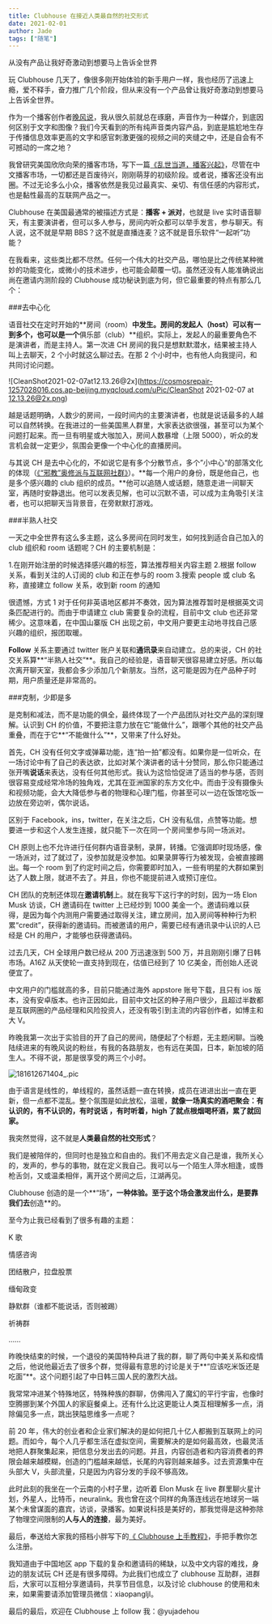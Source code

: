 ```yaml
---
title: Clubhouse 在接近人类最自然的社交形式
date: 2021-02-01
author: Jade
tags: ["随笔"]
---
```


从没有产品让我好奇激动到想要马上告诉全世界

<!--more-->

玩 Clubhouse 几天了，像很多刚开始体验的新手用户一样，我也经历了迅速上瘾，爱不释手，奋力推广几个阶段，但从来没有一个产品曾让我好奇激动到想要马上告诉全世界。

作为一个播客创作者[晚风说](https://podcasts.cosmosrepair.com)，我从很久前就总在琢磨，声音作为一种媒介，到底因何区别于文字和图像？我们今天看到的所有纯声音类内容产品，到底是尴尬地生存于传播信息效率更高的文字和感官刺激更强的视频之间的夹缝之中，还是自会有不可撼动的一席之地？

我曾研究美国欣欣向荣的播客市场，写下一篇[《乱世当道，播客兴起》](https://mp.weixin.qq.com/s?__biz=MzA5Nzk4MDMxMg==&mid=2247485241&idx=1&sn=4732b3e9f044e0ceb5b0063ea4c755ac&chksm=9099ddcea7ee54d8a95acfd7bdd9243b178aa242f6393f8dcbc34d6d1a5f90d054834b04f1a9&scene=21#wechat_redirect)，尽管在中文播客市场，一切都还是百废待兴，刚刚萌芽的初级阶段。或者说，播客还没有出圈。不过无论多么小众，播客依然是我见过最真实、亲切、有信任感的内容形式，也是黏性最高的互联网产品之一。

Clubhouse 在美国最通常的被描述方式是：**播客 + 派对**，也就是 live 实时语音聊天，有主要演讲者，但可以多人参与，房间内听众都可以举手发言，参与聊天。有人说，这不就是早期 BBS？这不就是直播连麦？这不就是音乐软件“一起听”功能？

在我看来，这些类比都不尽然。任何一个伟大的社交产品，哪怕是比之传统某种微妙的功能变化，或微小的技术进步，也可能会颠覆一切。虽然还没有人能准确说出尚在邀请内测阶段的 Clubhouse 成功秘诀到底为何，但它最重要的特点有那么几个：


###去中心化 

语音社交在定时开始的**房间（room）**中发生。房间的发起人（host）可以有一到多个，也可以是一个**俱乐部（club）**组织。实际上，发起人的最重要角色不是演讲者，而是主持人。第一次进 CH 房间的我只是想默默潜水，结果被主持人叫上去聊天，2 个小时就这么聊过去。在那 2 个小时中，也有他人向我提问，和共同讨论问题。

![CleanShot2021-02-07at12.13.26@2x](https://cosmosrepair-1257028016.cos.ap-beijing.myqcloud.com/uPic/CleanShot 2021-02-07 at 12.13.26@2x.png)

越是话题明确，人数少的房间，一段时间内的主要演讲者，也就是说话最多的人越可以自然转换。在我进过的一些美国黑人群里，大家表达欲很强，甚至可以为某个问题打起来。而一旦有明星或大咖加入，房间人数暴增（上限 5000），听众的发言机会就一定更少，氛围会更像一个中心化的直播房间。

与其说 CH 是去中心化的，不如说它是有多个分散节点，多个”小中心“的部落文化的体现（[《“邪教”奥修派与互联网社群》](http://mp.weixin.qq.com/s?__biz=MzA5Nzk4MDMxMg==&mid=2247483923&idx=1&sn=2db3e4bf369c63d7b1ec65354fe600c4&chksm=9099d8e4a7ee51f255b0352a9af398ad1348c40c34aa8213f5b27001582c28de169e37865e21&scene=21#wechat_redirect)）。**每一个用户的身份，既是他自己，也是多个感兴趣的 club 组织的成员。**他可以追随人或话题，随意走进一间聊天室，再随时安静退出。他可以发表见解，也可以沉默不语，可以成为主角吸引关注者，也可以把聊天当背景音，在旁默默打游戏。


###半熟人社交 

一天之中全世界有这么多主题，这么多房间在同时发生，如何找到适合自己加入的 club 组织和 room 话题呢？CH 的主要机制是：

 1.在刚开始注册的时候选择感兴趣的标签，算法推荐相关内容主题
 2.根据 follow 关系，看到关注的人订阅的 club 和正在参与的 room
 3.搜索 people 或 club 名称，直接建立 follow 关系，收到新 room 的通知

很遗憾，方式 1 对于任何非英语地区都并不奏效，因为算法推荐暂时是根据英文词条匹配进行的。而由于申请建立 club 需要复杂的流程，目前中文 club 也还非常稀少。这意味着，在中国山寨版 CH 出现之前，中文用户要更主动地寻找自己感兴趣的组织，报团取暖。

**Follow** 关系主要通过 twitter 账户关联和**通讯录**来自动建立。总的来说，CH 的社交关系算**“半熟人社交”**。我自己的经验是，语音聊天很容易建立好感。所以每次离开聊天室，我都会多少添加几个新朋友。当然，这可能是因为在产品种子时期，用户质量还是非常高的。


###克制，少即是多 

是克制和减法，而不是功能的俱全，最终体现了一个产品团队对社交产品的深刻理解。认识到 CH 的价值，不要把注意力放在它“能做什么”，跟哪个其他的社交产品重叠，而在于它**“不能做什么”**，又带来了什么好处。

首先，CH 没有任何文字或弹幕功能，连“拍一拍”都没有。如果你是一位听众，在一场讨论中有了自己的表达欲，比如对某个演讲者的话十分赞同，那么你只能通过张开嘴**说话**来表达，没有任何其他形式。我认为这恰恰促进了适当的参与感，否则很容易变成经常冷场的独角戏，尤其在亚洲国家的东方文化中。而由于没有摄像头和视频功能，会大大降低参与者的物理和心理门槛，你甚至可以一边在饭馆吃饭一边放在旁边听，偶尔说话。

区别于 Facebook，ins，twitter，在关注之后，CH 没有私信，点赞等功能。想要进一步和这个人发生连接，就只能下一次在同一个房间里参与同一场派对。

CH 原则上也不允许进行任何群内语音录制，录屏，转播。它强调即时现场感，像一场派对，过了就过了，没参加就是没参加。如果录屏等行为被发现，会被直接踢出。每一个 room 到了约定时间之后，你需要即时加入，一些有明星的大群如果到达了人数上限，就进不去了。并且，你也不能提前进入或预订座位。

CH 团队的克制还体现在**邀请机制**上。就在我写下这行字的时刻，因为一场 Elon Musk 访谈，CH 邀请码在 twitter 上已经炒到 1000 美金一个。邀请码难以获得，是因为每个内测用户需要通过取得关注，建立房间，加入房间等种种行为积累“credit”，获得新的邀请码。而被邀请的用户，需要已经有通讯录中认识的人已经是 CH 的用户，才能够也获得邀请码。

过去几天，CH 全球用户数已经从 200 万迅速涨到 500 万，并且刚刚引爆了日韩市场。A16Z 从天使轮一直支持到现在，估值已经到了 10 亿美金，而创始人还说便宜了。

中文用户的门槛就高的多，目前只能通过海外 appstore 账号下载，且只有 ios 版本，没有安卓版本。也许正因如此，目前中文社区的种子用户很少，且超过半数都是互联网圈的产品经理和风险投资人，还没有吸引到主流的内容创作者，如博主和大 V。 

昨晚我第一次出于实验目的开了自己的房间，随便起了个标题，无主题闲聊。当晚陆续进来的有晚风说的粉丝，有我的各路朋友，也有远在美国，日本，新加坡的陌生人。不得不说，那是很享受的两三个小时。

![181612671404_.pic](https://cosmosrepair-1257028016.cos.ap-beijing.myqcloud.com/uPic/181612671404_.pic.jpg)

由于语言是线性的，单线程的，虽然话题一直在转换，成员在进进出出一直在更新，但一点都不混乱。整个氛围是如此放松，温暖，**就像一场真实的酒吧聚会：有认识的，有不认识的，有时说话 ，有时听着，high 了就点根烟喝杯酒，累了就回家。**

我突然觉得，这不就是**人类最自然的社交形式**？

我们是被陪伴的，但同时也是独立和自由的。我们不用去定义自己是谁，我所关心的，发声的，参与的事物，就在定义我自己。我可以与一个陌生人萍水相逢，或唇枪舌剑，又或温柔相伴，离开这个房间之后，江湖再见。

Clubhouse 创造的是一个**“场”**，一种体验。至于这个场会激发出什么，是要靠我们去**创造**的。

至今为止我已经看到了很多有趣的主题：

K 歌

情感咨询

团结散户，拉盘股票

缅甸政变

静默群（谁都不能说话，否则被踢）

祈祷群

……

昨晚快结束的时候，一个退役的美国特种兵进了我的群，聊了两句中美关系和疫情之后，他说他最近去了很多个群，觉得最有意思的讨论是关于**“应该吃米饭还是吃面”**。这个问题引起了中日韩三国人民的激烈大战。

我常常冲进某个特殊地区，特殊种族的群聊，仿佛闯入了魔幻的平行宇宙，也像时空腾挪到某个外国人的家庭餐桌上。还有什么比这更能让人类互相理解多一点，消除偏见多一点，跳出狭隘思维多一点呢？

前 20 年，伟大的创业者和企业家们解决的是如何把几十亿人都搬到互联网上的问题。而如今，每个人几乎都生活在虚拟空间，需要解决的是如何最高效，也最灵活地把人群聚集起来，把信息分发出去的问题。并且，内容创造者和内容消费者的界限会越来越模糊，创造的门槛越来越低，长尾的内容则越来越多。过去资源集中在头部大 V，头部流量，只是因为内容分发的手段不够高效。

此时此刻的我坐在一个云南的小村子里，边听着 Elon Musk 在 live 群里聊火星计划，外星人，比特币，neuralink。我也曾在这个同样的角落连线远在地球另一端某个未曾谋面的嘉宾，访谈，录播客。如果说科技是美好的，那我觉得是这种弥除了物理空间限制的**人与人的连接**，最为美好。

最后，奉送给大家我的搭档小胖写下的[《 Clubhouse 上手教程》](https://mp.weixin.qq.com/s?__biz=MzI0NzA1MDUzMg==&mid=2653116432&idx=1&sn=af99f275d0ed8041490ef33624425ee6&scene=21#wechat_redirect)，手把手教你怎么注册。

我知道由于中国地区 app 下载的复杂和邀请码的稀缺，以及中文内容的难找，身边的朋友试玩 CH 还是有很多障碍。为此我们也成立了 clubhouse 互助群，进群后，大家可以互相分享邀请码，共享节目信息，以及讨论 clubhouse 的使用和未来，如果需要请添加管理员微信：xiaopangljl。

最后的最后，欢迎在 Clubhouse 上 follow 我：@yujadehou